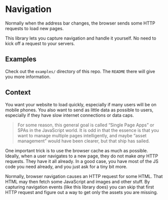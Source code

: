 # Navigation

Normally when the address bar changes, the browser sends some HTTP requests to load new pages.

This library lets you capture navigation and handle it yourself. No need to kick off a request to your servers.


## Examples

Check out the `examples/` directory of this repo. The `README` there will give you more information.


## Context

You want your website to load quickly, especially if many users will be on mobile phones. You also want to send as little data as possible to users, especially if they have slow internet connections or data caps.

> For some reason, this general goal is called “Single Page Apps” or SPAs in the JavaScript world. It is odd in that the essence is that you want to manage multiple pages intelligently, and maybe “asset management” would have been clearer, but that ship has sailed.

One important trick is to use the browser cache as much as possible. Ideally, when a user navigates to a new page, they do not make *any* HTTP requests. They have it all already. In a good case, you have most of the JS code you need already, and you just ask for a tiny bit more.

Normally, browser navigation causes an HTTP request for some HTML. That HTML may then fetch some JavaScript and images and other stuff. By capturing navigation events (like this library does) you can skip that first HTTP request and figure out a way to get only the assets you are missing.
